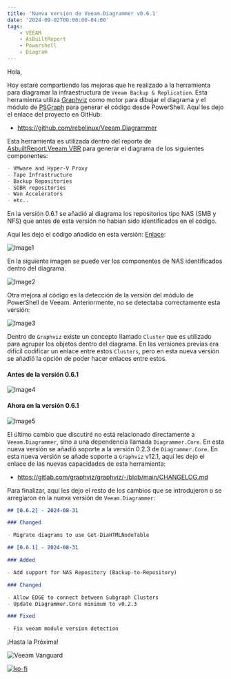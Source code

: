 ```yaml
---
title: 'Nueva version de Veeam.Diagrammer v0.6.1'
date: '2024-09-02T00:00:00-04:00'
tags:
    - VEEAM
    - AsBuiltReport
    - Powershell
    - Diagram
---
```


Hola,

Hoy estaré compartiendo las mejoras que he realizado a la herramienta para diagramar la infraestructura de `Veeam Backup & Replication`. Esta herramienta utiliza [Graphviz](https://graphviz.org/) como motor para dibujar el diagrama y el módulo de [PSGraph](https://psgraph.readthedocs.io/en/latest/about/) para generar el código desde PowerShell. Aquí les dejo el enlace del proyecto en GitHub:

- <https://github.com/rebelinux/Veeam.Diagrammer>

Esta herramienta es utilizada dentro del reporte de [AsbuiltReport.Veeam.VBR](https://htmlpreview.github.io/?https://raw.githubusercontent.com/AsBuiltReport/AsBuiltReport.Veeam.VBR/dev/Samples/Sample%20Veeam%20Backup%20%26%20Replication%20As%20Built%20Report.html) para generar el diagrama de los siguientes componentes:

```markdown
- VMware and Hyper-V Proxy
- Tape Infrastructure
- Backup Repositories
- SOBR repositories
- Wan Accelerators
- etc..
```

En la versión 0.6.1 se añadió al diagrama los repositorios tipo NAS (SMB y NFS) que antes de esta versión no habían sido identificados en el código.

Aquí les dejo el código añadido en esta versión: [Enlace](https://github.com/rebelinux/Veeam.Diagrammer/blob/2c7092cac1fbf90860d4dafa56a24a6b961d5660/Src/Private/Get-DiagBackupToRepo.ps1#L47):

![Image1](/img/2024/veeam.diagrammer-0.6.1plus/vscode1.webp)

En la siguiente imagen se puede ver los componentes de NAS identificados dentro del diagrama.

![Image2](/img/2024/veeam.diagrammer-0.6.1plus/diagramer0.webp)

Otra mejora al código es la detección de la versión del módulo de PowerShell de Veeam. Anteriormente, no se detectaba correctamente esta versión:

![Image3](/img/2024/veeam.diagrammer-0.6.1plus/vscode2.webp)

Dentro de `Graphviz` existe un concepto llamado `Cluster` que es utilizado para agrupar los objetos dentro del diagrama. En las versiones previas era difícil codificar un enlace entre estos `Clusters`, pero en esta nueva versión se añadió la opción de poder hacer enlaces entre estos.

#### Antes de la versión 0.6.1

![Image4](/img/2024/veeam.diagrammer-0.6.1plus/diagramer2.webp)

#### Ahora en la versión 0.6.1

![Image5](/img/2024/veeam.diagrammer-0.6.1plus/diagramer3.webp)

El último cambio que discutiré no está relacionado directamente a `Veeam.Diagrammer`, sino a una dependencia llamada `Diagrammer.Core`. En esta nueva versión se añadió soporte a la versión 0.2.3 de `Diagrammer.Core`. En esta nueva versión se añade soporte a `Graphviz` v12.1, aquí les dejo el enlace de las nuevas capacidades de esta herramienta:

- <https://gitlab.com/graphviz/graphviz/-/blob/main/CHANGELOG.md>

Para finalizar, aquí les dejo el resto de los cambios que se introdujeron o se arreglaron en la nueva versión de `Veeam.Diagrammer`:

```markdown
## [0.6.2] - 2024-08-31

### Changed

- Migrate diagrams to use Get-DiaHTMLNodeTable

## [0.6.1] - 2024-08-31

### Added

- Add support for NAS Repository (Backup-to-Repository)

### Changed

- Allow EDGE to connect between Subgraph Clusters
- Update Diagrammer.Core minimum to v0.2.3

### Fixed

- Fix veeam module version detection
```

¡Hasta la Próxima!

![Veeam Vanguard](/img/2024/abr-veeam-vbr-0_8_8/veeam_vanguard.webp#center)

[![ko-fi](https://ko-fi.com/img/githubbutton_sm.svg)](https://ko-fi.com/F1F8DEV80)
